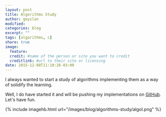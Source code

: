 ```yaml
---
layout: post
title: Algorithms Study
author: geyslan
modified:
categories: blog
excerpt: ""
tags: [algorithms, c]
share: true
image:
  feature:
  credit: #name of the person or site you want to credit
  creditlink: #url to their site or licensing
date: 2015-12-08T11:10:26-03:00
---
```


I always wanted to start a study of algorithms implementing them as a
way of solidify the learning.

Well, I do have started it and will be pushing my implementations on
[GitHub](https://github.com/geyslan/algorithms/). Let's have fun.

{% include imagehb.html url="/images/blog/algorithms-study/algol.png" %}
